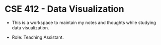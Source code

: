 # CSE 412 - Data Visualization

- This is a workspace to maintain my notes and thoughts while studying data visualization.

- Role: Teaching Assistant.
